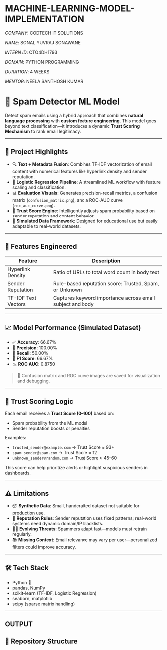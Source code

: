 # MACHINE-LEARNING-MODEL-IMPLEMENTATION

*COMPANY*: CODTECH IT SOLUTIONS

*NAME*: SONAL YUVRAJ SONAWANE

*INTERN ID*: CTO4DH1793

*DOMAIN*: PYTHON PROGRAMMING

*DURATION*: 4 WEEKS

*MENTOR*: NEELA SANTHOSH KUMAR


# 📧 Spam Detector ML Model

Detect spam emails using a hybrid approach that combines **natural language processing** with **custom feature engineering**. This model goes beyond text classification—it introduces a dynamic **Trust Scoring Mechanism** to rank email legitimacy.

---

## 🚀 Project Highlights

- 🔍 **Text + Metadata Fusion**: Combines TF-IDF vectorization of email content with numerical features like hyperlink density and sender reputation.
- 🧠 **Logistic Regression Pipeline**: A streamlined ML workflow with feature scaling and classification.
- 📊 **Evaluation Visuals**: Generates precision-recall metrics, a confusion matrix (`confusion_matrix.png`), and a ROC-AUC curve (`roc_auc_curve.png`).
- 🔐 **Trust Score Engine**: Intelligently adjusts spam probability based on sender reputation and content behavior.
- 🧪 **Simulated Data Framework**: Designed for educational use but easily adaptable to real-world datasets.

---

## 🧩 Features Engineered

| Feature             | Description                                                  |
|---------------------|--------------------------------------------------------------|
| Hyperlink Density   | Ratio of URLs to total word count in body text               |
| Sender Reputation   | Rule-based reputation score: Trusted, Spam, or Unknown       |
| TF-IDF Text Vectors | Captures keyword importance across email subject and body    |

---

## 📈 Model Performance (Simulated Dataset)

- ✅ **Accuracy**: 66.67%
- 🎯 **Precision**: 100.00%
- 🔁 **Recall**: 50.00%
- 📏 **F1 Score**: 66.67%
- 📉 **ROC AUC**: 0.8750

> 📂 Confusion matrix and ROC curve images are saved for visualization and debugging.

---

## 🔐 Trust Scoring Logic

Each email receives a **Trust Score (0–100)** based on:
- Spam probability from the ML model
- Sender reputation boosts or penalties

Examples:
- `trusted_sender@example.com` → Trust Score ≈ 93+
- `spam_sender@spam.com` → Trust Score ≈ 12
- `unknown_sender@random.com` → Trust Score ≈ 45–60

This score can help prioritize alerts or highlight suspicious senders in dashboards.

---

## ⚠️ Limitations

- 📦 **Synthetic Data**: Small, handcrafted dataset not suitable for production use.
- 🔐 **Reputation Rules**: Sender reputation uses fixed patterns; real-world systems need dynamic domain/IP blacklists.
- 🕵️‍♂️ **Evolving Threats**: Spammers adapt fast—models must retrain regularly.
- 📚 **Missing Context**: Email relevance may vary per user—personalized filters could improve accuracy.

---

## 🛠️ Tech Stack

- Python 🐍
- pandas, NumPy
- scikit-learn (TF-IDF, Logistic Regression)
- seaborn, matplotlib
- scipy (sparse matrix handling)

---

## OUTPUT



## 📌 Repository Structure
